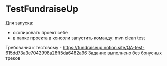 # TestFundraiseUp
Для запуска:
- скопировать проект себе
- в папке проекта в консоли запустить команду: mvn clean test

Требования к тестовому - https://fundraiseup.notion.site/QA-test-615dd73a3e7042998a28ff5da6482a96
Задание выполнено без бонусных треков
